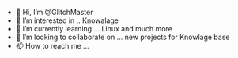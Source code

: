 - 👋 Hi, I’m @GlitchMaster
- 👀 I’m interested in .. Knowalage 
- 🌱 I’m currently learning ... Linux and much more
- 💞️ I’m looking to collaborate on ... new projects for Knowlage base 
- 📫 How to reach me ...

<!---
gerath1045/gerath1045 is a ✨ special ✨ repository because its `README.md` (this file) appears on your GitHub profile.
You can click the Preview link to take a look at your changes.
--->

